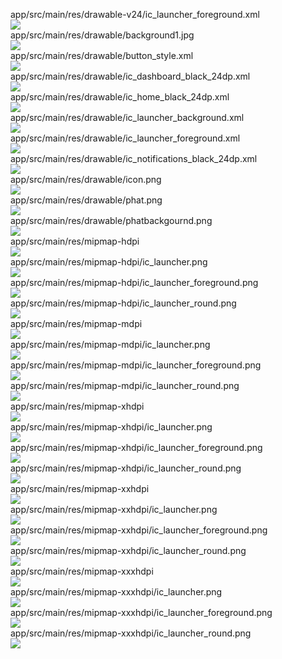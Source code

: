 app/src/main/res/drawable-v24/ic_launcher_foreground.xml  
<img src="https://github.com/azuredragon3000/googleconsole_tracnghiemphatgiao_app118/blob/master/app/src/main/res/drawable-v24/ic_launcher_foreground.xml" />   
app/src/main/res/drawable/background1.jpg  
<img src="https://github.com/azuredragon3000/googleconsole_tracnghiemphatgiao_app118/blob/master/app/src/main/res/drawable/background1.jpg" />   
app/src/main/res/drawable/button_style.xml  
<img src="https://github.com/azuredragon3000/googleconsole_tracnghiemphatgiao_app118/blob/master/app/src/main/res/drawable/button_style.xml" />   
app/src/main/res/drawable/ic_dashboard_black_24dp.xml  
<img src="https://github.com/azuredragon3000/googleconsole_tracnghiemphatgiao_app118/blob/master/app/src/main/res/drawable/ic_dashboard_black_24dp.xml" />   
app/src/main/res/drawable/ic_home_black_24dp.xml  
<img src="https://github.com/azuredragon3000/googleconsole_tracnghiemphatgiao_app118/blob/master/app/src/main/res/drawable/ic_home_black_24dp.xml" />   
app/src/main/res/drawable/ic_launcher_background.xml  
<img src="https://github.com/azuredragon3000/googleconsole_tracnghiemphatgiao_app118/blob/master/app/src/main/res/drawable/ic_launcher_background.xml" />   
app/src/main/res/drawable/ic_launcher_foreground.xml  
<img src="https://github.com/azuredragon3000/googleconsole_tracnghiemphatgiao_app118/blob/master/app/src/main/res/drawable/ic_launcher_foreground.xml" />   
app/src/main/res/drawable/ic_notifications_black_24dp.xml  
<img src="https://github.com/azuredragon3000/googleconsole_tracnghiemphatgiao_app118/blob/master/app/src/main/res/drawable/ic_notifications_black_24dp.xml" />   
app/src/main/res/drawable/icon.png  
<img src="https://github.com/azuredragon3000/googleconsole_tracnghiemphatgiao_app118/blob/master/app/src/main/res/drawable/icon.png" />   
app/src/main/res/drawable/phat.png  
<img src="https://github.com/azuredragon3000/googleconsole_tracnghiemphatgiao_app118/blob/master/app/src/main/res/drawable/phat.png" />   
app/src/main/res/drawable/phatbackgournd.png  
<img src="https://github.com/azuredragon3000/googleconsole_tracnghiemphatgiao_app118/blob/master/app/src/main/res/drawable/phatbackgournd.png" />   
app/src/main/res/mipmap-hdpi  
<img src="https://github.com/azuredragon3000/googleconsole_tracnghiemphatgiao_app118/blob/master/app/src/main/res/mipmap-hdpi" />   
app/src/main/res/mipmap-hdpi/ic_launcher.png  
<img src="https://github.com/azuredragon3000/googleconsole_tracnghiemphatgiao_app118/blob/master/app/src/main/res/mipmap-hdpi/ic_launcher.png" />   
app/src/main/res/mipmap-hdpi/ic_launcher_foreground.png  
<img src="https://github.com/azuredragon3000/googleconsole_tracnghiemphatgiao_app118/blob/master/app/src/main/res/mipmap-hdpi/ic_launcher_foreground.png" />   
app/src/main/res/mipmap-hdpi/ic_launcher_round.png  
<img src="https://github.com/azuredragon3000/googleconsole_tracnghiemphatgiao_app118/blob/master/app/src/main/res/mipmap-hdpi/ic_launcher_round.png" />   
app/src/main/res/mipmap-mdpi  
<img src="https://github.com/azuredragon3000/googleconsole_tracnghiemphatgiao_app118/blob/master/app/src/main/res/mipmap-mdpi" />   
app/src/main/res/mipmap-mdpi/ic_launcher.png  
<img src="https://github.com/azuredragon3000/googleconsole_tracnghiemphatgiao_app118/blob/master/app/src/main/res/mipmap-mdpi/ic_launcher.png" />   
app/src/main/res/mipmap-mdpi/ic_launcher_foreground.png  
<img src="https://github.com/azuredragon3000/googleconsole_tracnghiemphatgiao_app118/blob/master/app/src/main/res/mipmap-mdpi/ic_launcher_foreground.png" />   
app/src/main/res/mipmap-mdpi/ic_launcher_round.png  
<img src="https://github.com/azuredragon3000/googleconsole_tracnghiemphatgiao_app118/blob/master/app/src/main/res/mipmap-mdpi/ic_launcher_round.png" />   
app/src/main/res/mipmap-xhdpi  
<img src="https://github.com/azuredragon3000/googleconsole_tracnghiemphatgiao_app118/blob/master/app/src/main/res/mipmap-xhdpi" />   
app/src/main/res/mipmap-xhdpi/ic_launcher.png  
<img src="https://github.com/azuredragon3000/googleconsole_tracnghiemphatgiao_app118/blob/master/app/src/main/res/mipmap-xhdpi/ic_launcher.png" />   
app/src/main/res/mipmap-xhdpi/ic_launcher_foreground.png  
<img src="https://github.com/azuredragon3000/googleconsole_tracnghiemphatgiao_app118/blob/master/app/src/main/res/mipmap-xhdpi/ic_launcher_foreground.png" />   
app/src/main/res/mipmap-xhdpi/ic_launcher_round.png  
<img src="https://github.com/azuredragon3000/googleconsole_tracnghiemphatgiao_app118/blob/master/app/src/main/res/mipmap-xhdpi/ic_launcher_round.png" />   
app/src/main/res/mipmap-xxhdpi  
<img src="https://github.com/azuredragon3000/googleconsole_tracnghiemphatgiao_app118/blob/master/app/src/main/res/mipmap-xxhdpi" />   
app/src/main/res/mipmap-xxhdpi/ic_launcher.png  
<img src="https://github.com/azuredragon3000/googleconsole_tracnghiemphatgiao_app118/blob/master/app/src/main/res/mipmap-xxhdpi/ic_launcher.png" />   
app/src/main/res/mipmap-xxhdpi/ic_launcher_foreground.png  
<img src="https://github.com/azuredragon3000/googleconsole_tracnghiemphatgiao_app118/blob/master/app/src/main/res/mipmap-xxhdpi/ic_launcher_foreground.png" />   
app/src/main/res/mipmap-xxhdpi/ic_launcher_round.png  
<img src="https://github.com/azuredragon3000/googleconsole_tracnghiemphatgiao_app118/blob/master/app/src/main/res/mipmap-xxhdpi/ic_launcher_round.png" />   
app/src/main/res/mipmap-xxxhdpi  
<img src="https://github.com/azuredragon3000/googleconsole_tracnghiemphatgiao_app118/blob/master/app/src/main/res/mipmap-xxxhdpi" />   
app/src/main/res/mipmap-xxxhdpi/ic_launcher.png  
<img src="https://github.com/azuredragon3000/googleconsole_tracnghiemphatgiao_app118/blob/master/app/src/main/res/mipmap-xxxhdpi/ic_launcher.png" />   
app/src/main/res/mipmap-xxxhdpi/ic_launcher_foreground.png  
<img src="https://github.com/azuredragon3000/googleconsole_tracnghiemphatgiao_app118/blob/master/app/src/main/res/mipmap-xxxhdpi/ic_launcher_foreground.png" />   
app/src/main/res/mipmap-xxxhdpi/ic_launcher_round.png  
<img src="https://github.com/azuredragon3000/googleconsole_tracnghiemphatgiao_app118/blob/master/app/src/main/res/mipmap-xxxhdpi/ic_launcher_round.png" />   

